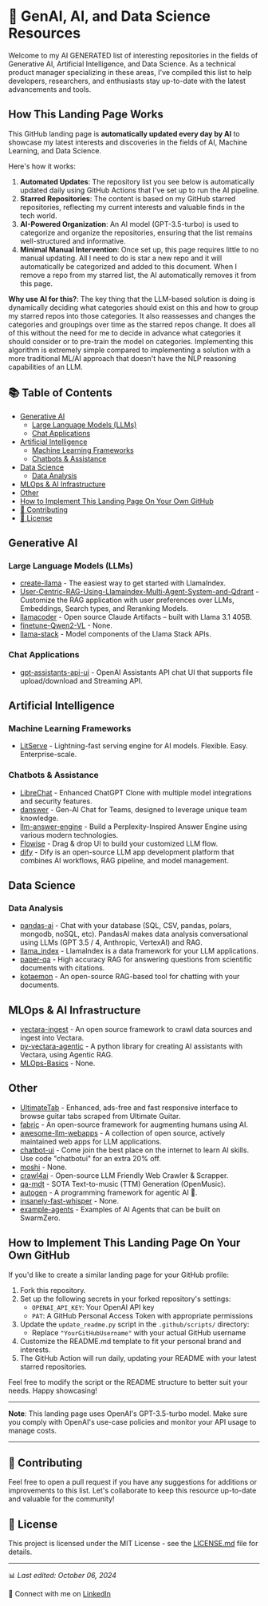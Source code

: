# 🤖 GenAI, AI, and Data Science Resources

Welcome to my AI GENERATED list of interesting repositories in the fields of Generative AI, Artificial Intelligence, and Data Science. As a technical product manager specializing in these areas, I've compiled this list to help developers, researchers, and enthusiasts stay up-to-date with the latest advancements and tools.

## How This Landing Page Works

This GitHub landing page is **automatically updated every day by AI** to showcase my latest interests and discoveries in the fields of AI, Machine Learning, and Data Science.

Here's how it works:

1. **Automated Updates**: The repository list you see below is automatically updated daily using GitHub Actions that I've set up to run the AI pipeline.
2. **Starred Repositories**: The content is based on my GitHub starred repositories, reflecting my current interests and valuable finds in the tech world.
3. **AI-Powered Organization**: An AI model (GPT-3.5-turbo) is used to categorize and organize the repositories, ensuring that the list remains well-structured and informative.
4. **Minimal Manual Intervention**: Once set up, this page requires little to no manual updating. All I need to do is star a new repo and it will automatically be categorized and added to this document. When I remove a repo from my starred list, the AI automatically removes it from this page.

**Why use AI for this?**: The key thing that the LLM-based solution is doing is dynamically deciding what categories should exist on this and how to group my starred repos into those categories. It also reassesses and changes the categories and groupings over time as the starred repos change. It does all of this without the need for me to decide in advance what categories it should consider or to pre-train the model on categories. Implementing this algorithm is extremely simple compared to implementing a solution with a more traditional ML/AI approach that doesn't have the NLP reasoning capabilities of an LLM.

## 📚 Table of Contents

- [Generative AI](#generative-ai)
  - [Large Language Models (LLMs)](#large-language-models-llms)
  - [Chat Applications](#chat-applications)
- [Artificial Intelligence](#artificial-intelligence)
  - [Machine Learning Frameworks](#machine-learning-frameworks)
  - [Chatbots & Assistance](#chatbots--assistance)
- [Data Science](#data-science)
  - [Data Analysis](#data-analysis)
- [MLOps & AI Infrastructure](#mlops--ai-infrastructure)
- [Other](#other)
- [How to Implement This Landing Page On Your Own GitHub](#how-to-implement-this-landing-page-on-your-own-github)
- [🌟 Contributing](#-contributing)
- [📄 License](#-license)

## Generative AI

### Large Language Models (LLMs)

- [create-llama](https://github.com/create-llama) - The easiest way to get started with LlamaIndex.
- [User-Centric-RAG-Using-Llamaindex-Multi-Agent-System-and-Qdrant](https://github.com/User-Centric-RAG-Using-Llamaindex-Multi-Agent-System-and-Qdrant) - Customize the RAG application with user preferences over LLMs, Embeddings, Search types, and Reranking Models.
- [llamacoder](https://github.com/llamacoder) - Open source Claude Artifacts – built with Llama 3.1 405B.
- [finetune-Qwen2-VL](https://github.com/finetune-Qwen2-VL) - None.
- [llama-stack](https://github.com/llama-stack) - Model components of the Llama Stack APIs.

### Chat Applications

- [gpt-assistants-api-ui](https://github.com/gpt-assistants-api-ui) - OpenAI Assistants API chat UI that supports file upload/download and Streaming API.

## Artificial Intelligence

### Machine Learning Frameworks

- [LitServe](https://github.com/LitServe) - Lightning-fast serving engine for AI models. Flexible. Easy. Enterprise-scale.

### Chatbots & Assistance

- [LibreChat](https://github.com/LibreChat) - Enhanced ChatGPT Clone with multiple model integrations and security features.
- [danswer](https://github.com/danswer) - Gen-AI Chat for Teams, designed to leverage unique team knowledge.
- [llm-answer-engine](https://github.com/llm-answer-engine) - Build a Perplexity-Inspired Answer Engine using various modern technologies.
- [Flowise](https://github.com/Flowise) - Drag & drop UI to build your customized LLM flow.
- [dify](https://github.com/dify) - Dify is an open-source LLM app development platform that combines AI workflows, RAG pipeline, and model management.

## Data Science

### Data Analysis

- [pandas-ai](https://github.com/pandas-ai) - Chat with your database (SQL, CSV, pandas, polars, mongodb, noSQL, etc). PandasAI makes data analysis conversational using LLMs (GPT 3.5 / 4, Anthropic, VertexAI) and RAG.
- [llama_index](https://github.com/llama_index) - LlamaIndex is a data framework for your LLM applications.
- [paper-qa](https://github.com/paper-qa) - High accuracy RAG for answering questions from scientific documents with citations.
- [kotaemon](https://github.com/kotaemon) - An open-source RAG-based tool for chatting with your documents.

## MLOps & AI Infrastructure

- [vectara-ingest](https://github.com/vectara-ingest) - An open source framework to crawl data sources and ingest into Vectara.
- [py-vectara-agentic](https://github.com/py-vectara-agentic) - A python library for creating AI assistants with Vectara, using Agentic RAG.
- [MLOps-Basics](https://github.com/MLOps-Basics) - None.

## Other

- [UltimateTab](https://github.com/UltimateTab) - Enhanced, ads-free and fast responsive interface to browse guitar tabs scraped from Ultimate Guitar.
- [fabric](https://github.com/fabric) - An open-source framework for augmenting humans using AI.
- [awesome-llm-webapps](https://github.com/awesome-llm-webapps) - A collection of open source, actively maintained web apps for LLM applications.
- [chatbot-ui](https://github.com/chatbot-ui) - Come join the best place on the internet to learn AI skills. Use code "chatbotui" for an extra 20% off.
- [moshi](https://github.com/moshi) - None.
- [crawl4ai](https://github.com/crawl4ai) - Open-source LLM Friendly Web Crawler & Scrapper.
- [qa-mdt](https://github.com/qa-mdt) - SOTA Text-to-music (TTM) Generation (OpenMusic).
- [autogen](https://github.com/autogen) - A programming framework for agentic AI 🤖.
- [insanely-fast-whisper](https://github.com/insanely-fast-whisper) - None.
- [example-agents](https://github.com/example-agents) - Examples of AI Agents that can be built on SwarmZero.

## How to Implement This Landing Page On Your Own GitHub

If you'd like to create a similar landing page for your GitHub profile:

1. Fork this repository.
2. Set up the following secrets in your forked repository's settings:
   - `OPENAI_API_KEY`: Your OpenAI API key
   - `PAT`: A GitHub Personal Access Token with appropriate permissions
3. Update the `update_readme.py` script in the `.github/scripts/` directory:
   - Replace `"YourGitHubUsername"` with your actual GitHub username
4. Customize the README.md template to fit your personal brand and interests.
5. The GitHub Action will run daily, updating your README with your latest starred repositories.

Feel free to modify the script or the README structure to better suit your needs. Happy showcasing!

---

**Note**: This landing page uses OpenAI's GPT-3.5-turbo model. Make sure you comply with OpenAI's use-case policies and monitor your API usage to manage costs.

---

## 🌟 Contributing

Feel free to open a pull request if you have any suggestions for additions or improvements to this list. Let's collaborate to keep this resource up-to-date and valuable for the community!

## 📄 License

This project is licensed under the MIT License - see the [LICENSE.md](LICENSE.md) file for details.

---

📊 *Last edited: October 06, 2024*

🔗 Connect with me on [LinkedIn](https://www.linkedin.com/in/taubersean)